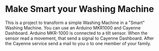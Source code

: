 # Make Smart your Washing Machine
This is a project to transform a simple Washing Machine in a "Smart" Washing Machine. You can use an Arduino MKR1000 and Cayenne Dashboard.
Arduino MKR-1000 is connected to a tilt sensor. When the sensor read a movement, that send a signal to Cayenne Dashboard. After the Cayenne service send a mail to you o to one member of your family.
